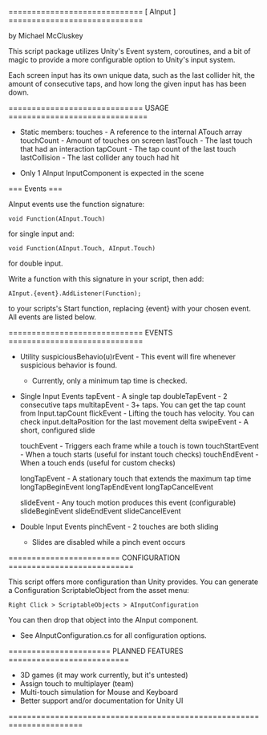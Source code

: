 ============================= [ AInput ] ============================= 

by Michael McCluskey

This script package utilizes Unity's Event system, coroutines,
and a bit of magic to provide a more configurable option to
Unity's input system.

Each screen input has its own unique data, such as the last collider 
hit, the amount of consecutive taps, and how long the given input has
has been down.

=============================   USAGE   ==============================

* Static members:
    touches - A reference to the internal ATouch array
    touchCount - Amount of touches on screen
    lastTouch - The last touch that had an interaction
    tapCount - The tap count of the last touch
    lastCollision - The last collider any touch had hit

* Only 1 AInput InputComponent is expected in the scene

=== Events ===

AInput events use the function signature: 

    void Function(AInput.Touch)

for single input and:

    void Function(AInput.Touch, AInput.Touch)

for double input.

Write a function with this signature in your script, then add:
    
    AInput.{event}.AddListener(Function);

to your scripts's Start function, replacing {event} with
your chosen event. All events are listed below.

=============================   EVENTS   =============================

* Utility
    suspiciousBehavio(u)rEvent - This event will fire whenever suspicious behavior is found.
    * Currently, only a minimum tap time is checked.

* Single Input Events
    tapEvent - A single tap
    doubleTapEvent - 2 consecutive taps
    multitapEvent - 3+ taps. You can get the tap count from Input.tapCount
    flickEvent - Lifting the touch has velocity. You can check input.deltaPosition for the last movement delta
    swipeEvent - A short, configured slide

    touchEvent - Triggers each frame while a touch is town
    touchStartEvent - When a touch starts (useful for instant touch checks)
    touchEndEvent - When a touch ends (useful for custom checks)
    
    longTapEvent - A stationary touch that extends the maximum tap time
    longTapBeginEvent
    longTapEndEvent
    longTapCancelEvent

    slideEvent - Any touch motion produces this event (configurable)
    slideBeginEvent
    slideEndEvent
    slideCancelEvent

* Double Input Events
    pinchEvent - 2 touches are both sliding
     * Slides are disabled while a pinch event occurs
     
========================   CONFIGURATION   ===========================

This script offers more configuration than Unity provides. You can
generate a Configuration ScriptableObject from the asset menu:

    Right Click > ScriptableObjects > AInputConfiguration

You can then drop that object into the AInput component.

* See AInputConfiguration.cs for all configuration options.
      
======================   PLANNED FEATURES   ==========================

* 3D games (it may work currently, but it's untested)
* Assign touch to multiplayer (team)
* Multi-touch simulation for Mouse and Keyboard
* Better support and/or documentation for Unity UI
      
======================================================================
